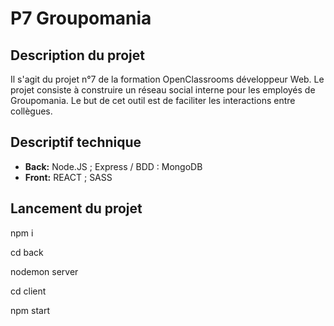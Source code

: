 # P7 Groupomania
## Description du projet 

Il s'agit du projet n°7 de la formation OpenClassrooms développeur Web.
Le projet consiste à construire un réseau social interne pour les employés de Groupomania. Le but de cet outil est de faciliter les interactions entre collègues.

## Descriptif technique
- **Back:** Node.JS ; Express / BDD : MongoDB
- **Front:** REACT ; SASS

## Lancement du projet

npm i 

cd back

nodemon server

cd client

npm start

